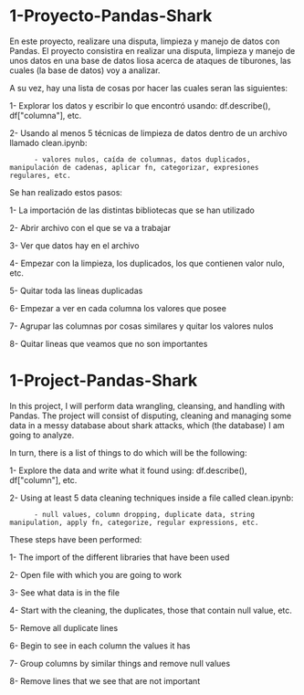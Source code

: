 # 1-Proyecto-Pandas-Shark

En este proyecto, realizare una disputa, limpieza y manejo de datos con Pandas.
El proyecto consistira en realizar una disputa, limpieza y manejo de unos datos en una base de datos liosa acerca de ataques de tiburones, las cuales (la base de datos) voy a analizar.

A su vez, hay una lista de cosas por hacer las cuales seran las siguientes:

  1- Explorar los datos y escribir lo que encontró usando: df.describe(), df["columna"], etc.
  
  2- Usando al menos 5 técnicas de limpieza de datos dentro de un archivo llamado clean.ipynb:
  
          - valores nulos, caída de columnas, datos duplicados, manipulación de cadenas, aplicar fn, categorizar, expresiones regulares, etc.
          
Se han realizado estos pasos:

  1- La importación de las distintas bibliotecas que se han utilizado
  
  2- Abrir archivo con el que se va a trabajar
  
  3- Ver que datos hay en el archivo
  
  4- Empezar con la limpieza, los duplicados, los que contienen valor nulo, etc.
  
  5- Quitar toda las lineas duplicadas
  
  6- Empezar a ver en cada columna los valores que posee
  
  7- Agrupar las columnas por cosas similares y quitar los valores nulos
  
  8- Quitar lineas que veamos que no son importantes
  
          
# 1-Project-Pandas-Shark          
          
 In this project, I will perform data wrangling, cleansing, and handling with Pandas.
The project will consist of disputing, cleaning and managing some data in a messy database about shark attacks, which (the database) I am going to analyze.

In turn, there is a list of things to do which will be the following:

  1- Explore the data and write what it found using: df.describe(), df["column"], etc.
  
  2- Using at least 5 data cleaning techniques inside a file called clean.ipynb:
  
          - null values, column dropping, duplicate data, string manipulation, apply fn, categorize, regular expressions, etc.


These steps have been performed:

  1- The import of the different libraries that have been used
  
  2- Open file with which you are going to work
  
  3- See what data is in the file
  
  4- Start with the cleaning, the duplicates, those that contain null value, etc.
  
  5- Remove all duplicate lines
  
  6- Begin to see in each column the values it has
  
  7- Group columns by similar things and remove null values
  
  8- Remove lines that we see that are not important
